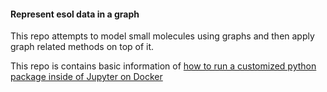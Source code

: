 #### Represent esol data in a graph

This repo attempts to model small molecules using graphs and then apply graph related methods on top of it. 

This repo is contains basic information of [how to run a customized python package inside of Jupyter on Docker](https://jiayiwu.me/blog/2021/11/28/run-a-customized-python-package-inside-of-jupyter-on-docker.html)

